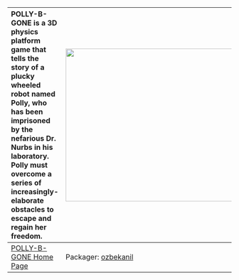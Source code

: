 | POLLY-B-GONE is a 3D physics platform game that tells the story of a plucky wheeled robot named Polly, who has been imprisoned by the nefarious Dr. Nurbs in his laboratory. Polly must overcome a series of increasingly-elaborate obstacles to escape and regain her freedom. | <a href='http://www.youtube.com/watch?feature=player_embedded&v=uyW5XMpuMFo' target='_blank'><img src='http://img.youtube.com/vi/uyW5XMpuMFo/0.jpg' width='425' height=344 /></a> |
|:--------------------------------------------------------------------------------------------------------------------------------------------------------------------------------------------------------------------------------------------------------------------------------|:----------------------------------------------------------------------------------------------------------------------------------------------------------------------------------|
|[POLLY-B-GONE Home Page](http://cs.stanford.edu/people/mbostock/polly/)| Packager: [ozbekanil](ozbekanil.md) |